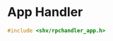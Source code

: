 # App Handler

```c
#include <shv/rpchandler_app.h>
```

```{autodoxygenfile} shv/rpchandler_app.h
```
